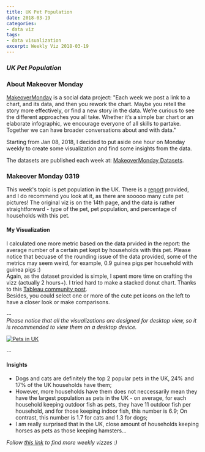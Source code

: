 ```yaml
---
title: UK Pet Population
date: 2018-03-19
categories:
- data viz
tags:
- data visualization
excerpt: Weekly Viz 2018-03-19
---
```


### *UK Pet Population*


### About Makeover Monday

[MakeoverMonday](http://www.makeovermonday.co.uk/) is a social data project:
"Each week we post a link to a chart, and its data, and then you rework the chart.
Maybe you retell the story more effectively, or find a new story in the data.
We’re curious to see the different approaches you all take. Whether it’s a simple bar chart or an elaborate infographic, we encourage everyone of all skills to partake.
Together we can have broader conversations about and with data."

Starting from Jan 08, 2018, I decided to put aside one hour on Monday weekly to create some visualization and find some insights from the data.

The datasets are published each week at: [MakeoverMonday Datasets](http://www.makeovermonday.co.uk/data/).

### Makeover Monday 0319

This week's topic is pet population in the UK. There is a [report](https://www.pfma.org.uk/_assets/docs/annual-reports/PFMA-Annual-Report-2016.pdf) provided, and I do recommend you look at it, as there are sooooo many cute pet pictures!
The original viz is on the 14th page, and the data is rather straightforward - type of the pet, pet population, and percentage of households with this pet.  

#### My Visualization

I calculated one more metric based on the data prvided in the report: the average number of a certain pet kept by households with this pet. Please notice that becuase of the rounding issue of the data provided, some of the metrics may seem weird, for example, 0.9 guinea pigs per household with guinea pigs :)  
Again, as the dataset provided is simple, I spent more time on crafting the vizz (actually 2 hours+).
I tried hard to make a stacked donut chart. Thanks to this [Tableau community post](https://community.tableau.com/thread/202677).  
Besides, you could select one or more of the cute pet icons on the left to have a closer look or make comparisons.  

--  
*Please notice that all the visualizations are designed for desktop view, so it is recommended to view them on a desktop device.*  

<div class='tableauPlaceholder' id='viz1521517948436' style='position: relative'>
<noscript><a href='#'>
  <img alt='Pets in UK ' src='https:&#47;&#47;public.tableau.com&#47;static&#47;images&#47;Ma&#47;MakeOverMonday0319&#47;PetsinUK&#47;1_rss.png' style='border: none' />
</a></noscript>
<object class='tableauViz'  style='display:none;'>
  <param name='host_url' value='https%3A%2F%2Fpublic.tableau.com%2F' />
  <param name='embed_code_version' value='3' />
  <param name='site_root' value='' />
  <param name='name' value='MakeOverMonday0319&#47;PetsinUK' />
  <param name='tabs' value='no' />
  <param name='toolbar' value='yes' />
  <param name='static_image' value='https:&#47;&#47;public.tableau.com&#47;static&#47;images&#47;Ma&#47;MakeOverMonday0319&#47;PetsinUK&#47;1.png' />
  <param name='animate_transition' value='yes' />
  <param name='display_static_image' value='yes' />
  <param name='display_spinner' value='yes' />
  <param name='display_overlay' value='yes' />
  <param name='display_count' value='yes' />
  <param name='filter' value='publish=yes' />
</object></div>                
<script type='text/javascript'>                    
  var divElement = document.getElementById('viz1521517948436');           
  var vizElement = divElement.getElementsByTagName('object')[0];            
  vizElement.style.width='800px';vizElement.style.height='827px';                
  var scriptElement = document.createElement('script');                
  scriptElement.src = 'https://public.tableau.com/javascripts/api/viz_v1.js';      
  vizElement.parentNode.insertBefore(scriptElement, vizElement);           
</script>  

--  

#### Insights
* Dogs and cats are definitely the top 2 popular pets in the UK, 24% and 17% of the UK households have them;  
* However, more households have them does not neccessarily mean they have the largest population as pets in the UK - on average, for each household keeping outdoor fish as pets, they have 11 outdoor fish per household, and for those keeping indoor fish, this number is 6.9; On contrast, this number is 1.7 for cats and 1.3 for dogs;  
* I am really surprised that in the UK, close amount of households keeping horses as pets as those keeping hamsters...


*Follow [this link](https://yudong-94.github.io/personal-website/project/MakeOverMonday2018/) to find more weekly vizzes :)*